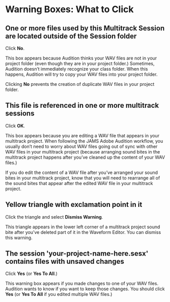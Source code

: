 # Warning Boxes: What to Click

## One or more files used by this Multitrack Session are located outside of the Session folder

Click **No**.

This box appears because Audition thinks your WAV files are not in your project folder \(even though they are in your project folder.\) Sometimes, Audition doesn’t immediately recognize your class folder. When this happens, Audition will try to copy your WAV files into your project folder.

Clicking **No** prevents the creation of duplicate WAV files in your project folder.

## This file is referenced in one or more multitrack sessions

Click **OK**.

This box appears because you are editing a WAV file that appears in your multitrack project. When following the JAMS Adobe Audition workflow, you usually don’t need to worry about WAV files going out of sync with other WAV files in your multitrack project \(because arranging sound bites in the multitrack project happens after you’ve cleaned up the content of your WAV files.\)

If you do edit the content of a WAV file after you’ve arranged your sound bites in your multitrack project, know that you will need to rearrange all of the sound bites that appear after the edited WAV file in your multitrack project.

## Yellow triangle with exclamation point in it

Click the triangle and select **Dismiss Warning**.

This triangle appears in the lower left corner of a multitrack project sound bite after you’ve deleted part of it in the Waveform Editor. You can dismiss this warning.

## The session 'your-project-name-here.sesx' contains files with unsaved changes

Click **Yes** \(or **Yes To All**.\)

This warning box appears if you made changes to one of your WAV files. Audition wants to know if you want to keep those changes. You should click **Yes** \(or **Yes To All** if you edited multiple WAV files.\)

